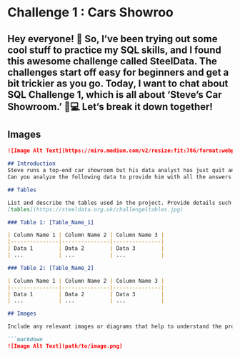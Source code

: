 

# Challenge 1 : Cars Showroo

Hey everyone! 👋 So, I’ve been trying out some cool stuff to practice my SQL skills, and I found this awesome challenge called SteelData. The challenges start off easy for beginners and get a bit trickier as you go. Today, I want to chat about SQL Challenge 1, which is all about ‘Steve’s Car Showroom.’ 🚗💻 Let’s break it down together!
--
## Images
```markdown
![Image Alt Text](https://miro.medium.com/v2/resize:fit:786/format:webp/1*_dAVawVPHRerdq8Y9GVTOA.jpeg)

## Introduction
Steve runs a top-end car showroom but his data analyst has just quit and left him without his crucial insights.
Can you analyze the following data to provide him with all the answers he requires?

## Tables

List and describe the tables used in the project. Provide details such as table names, column names, and their data types.
[tables](https://steeldata.org.uk/challenge1tables.jpg)

### Table 1: [Table_Name_1]

| Column Name 1 | Column Name 2 | Column Name 3 |
|---------------|---------------|---------------|
| Data 1        | Data 2        | Data 3        |
| ...           | ...           | ...           |

### Table 2: [Table_Name_2]

| Column Name 1 | Column Name 2 | Column Name 3 |
|---------------|---------------|---------------|
| Data 1        | Data 2        | Data 3        |
| ...           | ...           | ...           |

## Images

Include any relevant images or diagrams that help to understand the project. You can use the following syntax to embed images:

```markdown
![Image Alt Text](path/to/image.png)
